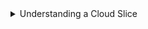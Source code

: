 <details class=info-icon>
<summary title="Select to expand">Understanding a Cloud Slice</summary>

- Your Challenge Lab is using a cloud slice that reflects a dynamic, constantly evolving cloud environment. A cloud slice is a subset of a cloud platform subscription that has been assigned to a user account which was provisioned for you to use for the duration of this Challenge Lab. It provides temporary access to a subset of resources available in a cloud subscription so that you can learn the concepts without having to configure your own subscription. A cloud slice has restrictions on the types of administrative activities that are allowed. 

- As you complete your Challenge Lab, you may find that the provided guidance is not identical to what you encounter in your cloud slice environment. If you encounter a difference between your cloud slice and the Challenge Lab instructions, please let us know by submitting feedback directly to <a href="https://supportrequest.learnondemandsystems.com/sf.php?s=123formbuilder-5553155&control66068515=@Lab.User.Email&control66068522=@Lab.LabInstance.Id&control66608830=@Lab.LabProfile.Id&control66068513=@lab.User.FirstName&control66068514=@lab.User.LastName&control66068517=@lab.User.Organization.Name" title="Challenge Lab feedback" id="lab-feedback-custom-url" target="_blank">Challenge Labs feedback</a> so that we may update the content in as timely a manner as possible.

</details>
